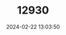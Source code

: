 ---
title: "12930"
category: "Medionidus walkeri"
draft: false
date: 2024-02-22 13:03:50
languages:
  English: ["Suwannee Moccasinshell"]
---